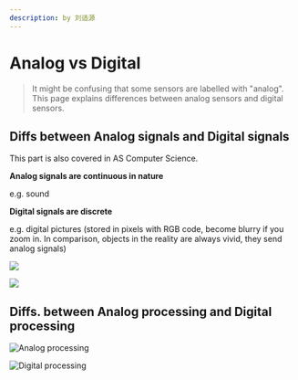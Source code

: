 ```yaml
---
description: by 刘适源
---
```


# Analog vs Digital

> It might be confusing that some sensors are labelled with "analog". This page explains differences between analog sensors and digital sensors.

## Diffs between Analog signals and Digital signals

This part is also covered in AS Computer Science.

**Analog signals are continuous in nature**

e.g. sound

**Digital signals are discrete**

e.g. digital pictures \(stored in pixels with RGB code, become blurry if you zoom in. In comparison, objects in the reality are always vivid, they send analog signals\)

![](https://tcs-ga.teambition.net/storage/311yc242b086b2db0a4aec90d0b646aa7529?Signature=eyJhbGciOiJIUzI1NiIsInR5cCI6IkpXVCJ9.eyJBcHBJRCI6IjU5Mzc3MGZmODM5NjMyMDAyZTAzNThmMSIsIl9hcHBJZCI6IjU5Mzc3MGZmODM5NjMyMDAyZTAzNThmMSIsIl9vcmdhbml6YXRpb25JZCI6IiIsImV4cCI6MTYwMjk5NzA1OCwiaWF0IjoxNjAyMzkyMjU4LCJyZXNvdXJjZSI6Ii9zdG9yYWdlLzMxMXljMjQyYjA4NmIyZGIwYTRhZWM5MGQwYjY0NmFhNzUyOSJ9.6XhgV546L6lRv217u8XtgH_fo5ksxqP18SpiIUsxv8I&download=image.png)

![](https://tcs-ga.teambition.net/storage/311ya2aadc524258164f0e60adc834e0a0f9?Signature=eyJhbGciOiJIUzI1NiIsInR5cCI6IkpXVCJ9.eyJBcHBJRCI6IjU5Mzc3MGZmODM5NjMyMDAyZTAzNThmMSIsIl9hcHBJZCI6IjU5Mzc3MGZmODM5NjMyMDAyZTAzNThmMSIsIl9vcmdhbml6YXRpb25JZCI6IiIsImV4cCI6MTYwMjk5NzA1OCwiaWF0IjoxNjAyMzkyMjU4LCJyZXNvdXJjZSI6Ii9zdG9yYWdlLzMxMXlhMmFhZGM1MjQyNTgxNjRmMGU2MGFkYzgzNGUwYTBmOSJ9.p056yA46tAjOvE1uO2m6Q1vTaATETJ-tuQKtdb-pMjQ&download=image.png)

## Diffs. between Analog processing and Digital processing

![Analog processing](https://tcs-ga.teambition.net/storage/311yc5b425f13a534a8c232a147c31502d78?Signature=eyJhbGciOiJIUzI1NiIsInR5cCI6IkpXVCJ9.eyJBcHBJRCI6IjU5Mzc3MGZmODM5NjMyMDAyZTAzNThmMSIsIl9hcHBJZCI6IjU5Mzc3MGZmODM5NjMyMDAyZTAzNThmMSIsIl9vcmdhbml6YXRpb25JZCI6IiIsImV4cCI6MTYwMjk5NzA1OCwiaWF0IjoxNjAyMzkyMjU4LCJyZXNvdXJjZSI6Ii9zdG9yYWdlLzMxMXljNWI0MjVmMTNhNTM0YThjMjMyYTE0N2MzMTUwMmQ3OCJ9.tEEngVGPSI8kgRW9Ci3y0CNvne1jQcxdeKXVaYzq4zw&download=image.png)

![Digital processing](https://tcs-ga.teambition.net/storage/311y06d8973286735dbd9d9594d04b0caec2?Signature=eyJhbGciOiJIUzI1NiIsInR5cCI6IkpXVCJ9.eyJBcHBJRCI6IjU5Mzc3MGZmODM5NjMyMDAyZTAzNThmMSIsIl9hcHBJZCI6IjU5Mzc3MGZmODM5NjMyMDAyZTAzNThmMSIsIl9vcmdhbml6YXRpb25JZCI6IiIsImV4cCI6MTYwMjk5NzA1OCwiaWF0IjoxNjAyMzkyMjU4LCJyZXNvdXJjZSI6Ii9zdG9yYWdlLzMxMXkwNmQ4OTczMjg2NzM1ZGJkOWQ5NTk0ZDA0YjBjYWVjMiJ9.H4RpnUfT02je65L5JDXW3s3n0m3pjeL5vv1LoWI0xVU&download=image.png)

